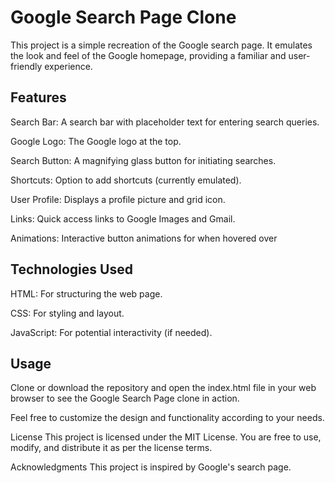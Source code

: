 # Google Search Page Clone

This project is a simple recreation of the Google search page. It emulates the look and feel of the Google homepage, providing a familiar and user-friendly experience.

## Features
Search Bar: A search bar with placeholder text for entering search queries.

Google Logo: The Google logo at the top.

Search Button: A magnifying glass button for initiating searches.

Shortcuts: Option to add shortcuts (currently emulated).

User Profile: Displays a profile picture and grid icon.

Links: Quick access links to Google Images and Gmail.

Animations: Interactive button animations for when hovered over

## Technologies Used
HTML: For structuring the web page.

CSS: For styling and layout.

JavaScript: For potential interactivity (if needed).

## Usage
Clone or download the repository and open the index.html file in your web browser to see the Google Search Page clone in action.

Feel free to customize the design and functionality according to your needs.

License
This project is licensed under the MIT License. You are free to use, modify, and distribute it as per the license terms.

Acknowledgments
This project is inspired by Google's search page.
